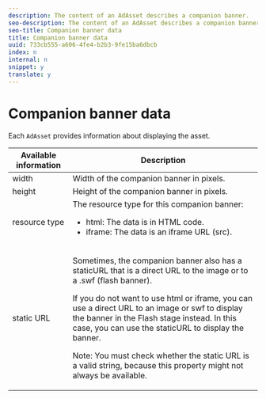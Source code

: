 ```yaml
---
description: The content of an AdAsset describes a companion banner.
seo-description: The content of an AdAsset describes a companion banner.
seo-title: Companion banner data
title: Companion banner data
uuid: 733cb555-a606-4fe4-b2b3-9fe15ba6dbcb
index: n
internal: n
snippet: y
translate: y
---
```


# Companion banner data


<a id="section_D730B4FD6FD749E9860B6A07FC110552"></a>

Each `AdAsset` provides information about displaying the asset. 
<table id="table_760C885E2DCA4BE983CC57FDA7BD5B14"> 
 <thead> 
  <tr> 
   <th colname="col1" class="entry">Available information</th> 
   <th colname="col2" class="entry">Description</th> 
  </tr> 
 </thead>
 <tbody> 
  <tr> 
   <td colname="col1">width</td> 
   <td colname="col2">Width of the companion banner in pixels.</td> 
  </tr> 
  <tr> 
   <td colname="col1">height</td> 
   <td colname="col2">Height of the companion banner in pixels.</td> 
  </tr> 
  <tr> 
   <td colname="col1">resource type</td> 
   <td colname="col2">The resource type for this companion banner: 
    <ul id="ul_A067787FE49E4B6095BE0AC1D447DBB3"> 
     <li id="li_02B7224C67004095B3F6E50FD21E507E">html: The data is in HTML code.</li> 
     <li id="li_5F37E14472424F808C6094F42009E676">iframe: The data is an iframe URL (src).</li> 
    </ul> </td> 
  </tr> 
  <tr> 
   <td colname="col1">static URL</td> 
   <td colname="col2"> <p>Sometimes, the companion banner also has a <span class="codeph">staticURL</span> that is a direct URL to the image or to a <span class="codeph">.swf</span> (flash banner). </p> <p>If you do not want to use html or iframe, you can use a direct URL to an image or swf to display the banner in the Flash stage instead. In this case, you can use the <span class="codeph">staticURL</span> to display the banner. </p> <p type="important">Note: You must check whether the static URL is a valid string, because this property might not always be available.</p> </td> 
  </tr> 
 </tbody> 
</table>

